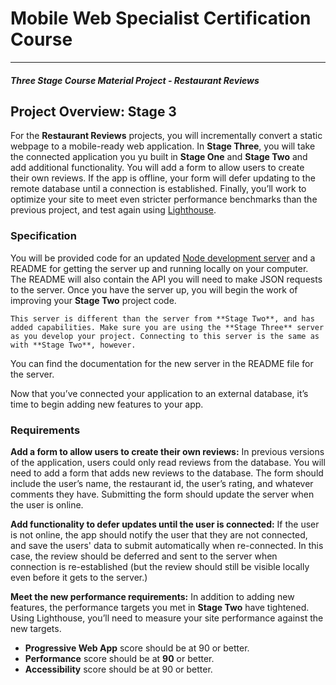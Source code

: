 # Mobile Web Specialist Certification Course
---
#### _Three Stage Course Material Project - Restaurant Reviews_

## Project Overview: Stage 3
For the **Restaurant Reviews** projects, you will incrementally convert a static webpage to a mobile-ready web application. In **Stage Three**, you will take the connected application you yu built in **Stage One** and **Stage Two** and add additional functionality. You will add a form to allow users to create their own reviews. If the app is offline, your form will defer updating to the remote database until a connection is established. Finally, you’ll work to optimize your site to meet even stricter performance benchmarks than the previous project, and test again using [Lighthouse](https://developers.google.com/web/tools/lighthouse/).

### Specification
You will be provided code for an updated [Node development server](https://github.com/udacity/mws-restaurant-stage-3) and a README for getting the server up and running locally on your computer. The README will also contain the API you will need to make JSON requests to the server. Once you have the server up, you will begin the work of improving your **Stage Two** project code.

```
This server is different than the server from **Stage Two**, and has added capabilities. Make sure you are using the **Stage Three** server as you develop your project. Connecting to this server is the same as with **Stage Two**, however.
```

You can find the documentation for the new server in the README file for the server.

Now that you’ve connected your application to an external database, it’s time to begin adding new features to your app.

### Requirements
**Add a form to allow users to create their own reviews:** In previous versions of the application, users could only read reviews from the database. You will need to add a form that adds new reviews to the database. The form should include the user’s name, the restaurant id, the user’s rating, and whatever comments they have. Submitting the form should update the server when the user is online.

**Add functionality to defer updates until the user is connected:** If the user is not online, the app should notify the user that they are not connected, and save the users' data to submit automatically when re-connected. In this case, the review should be deferred and sent to the server when connection is re-established (but the review should still be visible locally even before it gets to the server.)

**Meet the new performance requirements:** In addition to adding new features, the performance targets you met in **Stage Two** have tightened. Using Lighthouse, you’ll need to measure your site performance against the new targets.

- **Progressive Web App** score should be at 90 or better.
- **Performance** score should be at **90** or better.
- **Accessibility** score should be at 90 or better.
